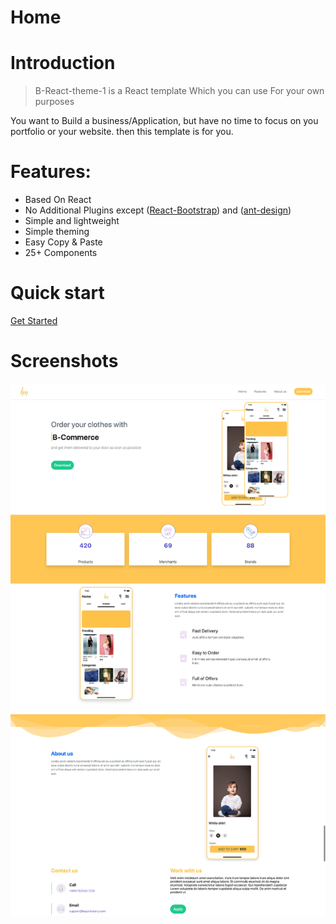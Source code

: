 # Home

# Introduction

> B-React-theme-1 is a React template Which you can use For your own purposes

You want to Build a business/Application, but have no time to focus on you portfolio or your website. then this template is for you.

# Features:

- Based On React
- No Additional Plugins except
  ([React-Bootstrap](https://react-bootstrap.github.io/)) and ([ant-design](https://ant.design/))
- Simple and lightweight
- Simple theming
- Easy Copy & Paste
- 25+ Components

# Quick start

[Get Started](src/QuickStart)

# Screenshots

![logo](./src/assets/screenshot.png)
